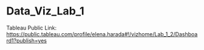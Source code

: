 # Data_Viz_Lab_1
Tableau Public Link:
https://public.tableau.com/profile/elena.harada#!/vizhome/Lab_1_2/Dashboard1?publish=yes
